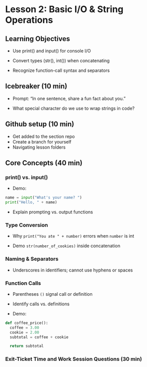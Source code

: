# Lesson 2: Basic I/O & String Operations

## Learning Objectives

- Use print() and input() for console I/O

- Convert types (str(), int()) when concatenating

- Recognize function-call syntax and separators


## Icebreaker (10 min)

- Prompt: “In one sentence, share a fun fact about you.”

- What special character do we use to wrap strings in code?

## Github setup (10 min)

- Get added to the section repo
- Create a branch for yourself
- Navigating lesson folders

## Core Concepts (40 min)

### print() vs. input() 

- Demo:
``` python
name = input("What's your name? ")
print("Hello, " + name)
```
- Explain prompting vs. output functions

### Type Conversion 

- Why `print("You ate " + number)` errors when `number` is int

- Demo `str(number_of_cookies)` inside concatenation

### Naming & Separators

- Underscores in identifiers; cannot use hyphens or spaces

### Function Calls

- Parentheses `()` signal call or definition

- Identify calls vs. definitions

- Demo:
```python
def coffee_price():
  coffee = 3.00
  cookie = 2.00
  subtotal = coffee + cookie

  return subtotal
```

### Exit-Ticket Time and Work Session Questions (30 min)

